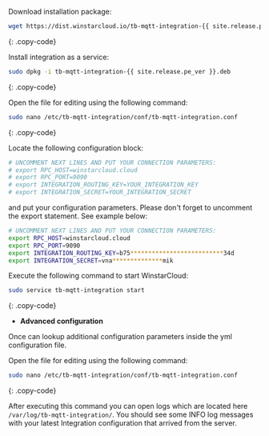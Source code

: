 Download installation package:

```bash
wget https://dist.winstarcloud.io/tb-mqtt-integration-{{ site.release.pe_ver }}.deb
```
{: .copy-code}

Install integration as a service:

```bash
sudo dpkg -i tb-mqtt-integration-{{ site.release.pe_ver }}.deb
```
{: .copy-code}

Open the file for editing using the following command:

```bash 
sudo nano /etc/tb-mqtt-integration/conf/tb-mqtt-integration.conf
``` 
{: .copy-code}

Locate the following configuration block:

```bash
# UNCOMMENT NEXT LINES AND PUT YOUR CONNECTION PARAMETERS:
# export RPC_HOST=winstarcloud.cloud
# export RPC_PORT=9090
# export INTEGRATION_ROUTING_KEY=YOUR_INTEGRATION_KEY
# export INTEGRATION_SECRET=YOUR_INTEGRATION_SECRET
```

and put your configuration parameters. Please don't forget to uncomment the export statement. See example below:

```bash
# UNCOMMENT NEXT LINES AND PUT YOUR CONNECTION PARAMETERS:
export RPC_HOST=winstarcloud.cloud
export RPC_PORT=9090
export INTEGRATION_ROUTING_KEY=b75**************************34d
export INTEGRATION_SECRET=vna**************mik
```

Execute the following command to start WinstarCloud:

```bash
sudo service tb-mqtt-integration start
```
{: .copy-code}

 - **Advanced configuration**

Once can lookup additional configuration parameters inside the yml configuration file.

Open the file for editing using the following command:

```bash 
sudo nano /etc/tb-mqtt-integration/conf/tb-mqtt-integration.conf
``` 
{: .copy-code} 

After executing this command you can open logs which are located here `/var/log/tb-mqtt-integration/`. 
You should see some INFO log messages with your latest Integration configuration that arrived from the server.
